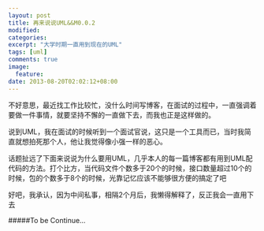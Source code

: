 ```yaml
---
layout: post
title: 再来说说UML&&M0.0.2
modified:
categories: 
excerpt: "大学时期一直用到现在的UML"
tags: [uml]
comments: true
image:
  feature:
date: 2013-08-20T02:02:12+08:00
---
```


不好意思，最近找工作比较忙，没什么时间写博客，在面试的过程中，一直强调着要做一件事情，就要坚持不懈的一直做下去，而我也正是这样做的。

说到UML，我在面试的时候听到一个面试官说，这只是一个工具而已，当时我简直就想拍死那个人，他让我觉得像小强一样的恶心。

话题扯远了下面来说说为什么要用UML，几乎本人的每一篇博客都有用到UML配代码的方法。打个比方，当代码文件个数多于20个的时候，接口数量超过10个的时候，包的个数多于8个的时候，光靠记忆应该不能够很方便的搞定了吧

好吧，我承认，因为中间私事，相隔2个月后，我懒得解释了，反正我会一直用下去

#####To be Continue…